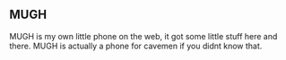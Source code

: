## MUGH
MUGH is my own little phone on the web, it got some little stuff here and there.
MUGH is actually a phone for cavemen if you didnt know that.